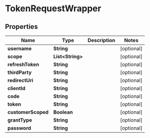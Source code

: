 

# TokenRequestWrapper


## Properties

| Name | Type | Description | Notes |
|------------ | ------------- | ------------- | -------------|
|**username** | **String** |  |  [optional] |
|**scope** | **List&lt;String&gt;** |  |  [optional] |
|**refreshToken** | **String** |  |  [optional] |
|**thirdParty** | **String** |  |  [optional] |
|**redirectUri** | **String** |  |  [optional] |
|**clientId** | **String** |  |  [optional] |
|**code** | **String** |  |  [optional] |
|**token** | **String** |  |  [optional] |
|**customerScoped** | **Boolean** |  |  [optional] |
|**grantType** | **String** |  |  [optional] |
|**password** | **String** |  |  [optional] |




